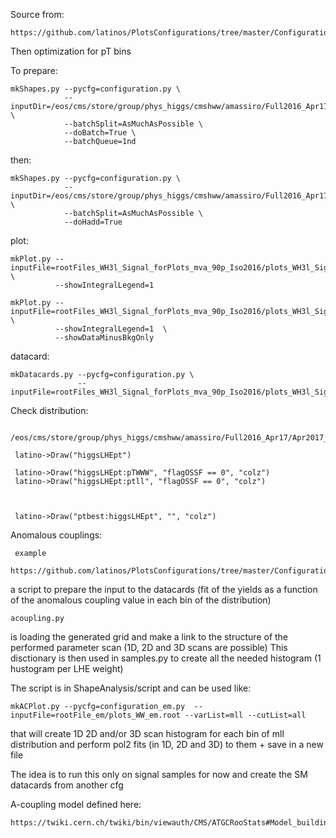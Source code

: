 Source from:

    https://github.com/latinos/PlotsConfigurations/tree/master/Configurations/WH3l/Full2016
    

Then optimization for pT bins




To prepare:

    mkShapes.py --pycfg=configuration.py \
                --inputDir=/eos/cms/store/group/phys_higgs/cmshww/amassiro/Full2016_Apr17/Apr2017_summer16/lepSel__MCWeights__bSFLpTEffMulti__cleanTauMC__l2loose__hadd__l2tightOR__LepTrgFix__formulasMC__vh3lSel/ \
                --batchSplit=AsMuchAsPossible \
                --doBatch=True \
                --batchQueue=1nd

then:

    mkShapes.py --pycfg=configuration.py \
                --inputDir=/eos/cms/store/group/phys_higgs/cmshww/amassiro/Full2016_Apr17/Apr2017_summer16/lepSel__MCWeights__bSFLpTEffMulti__cleanTauMC__l2loose__hadd__l2tightOR__LepTrgFix__formulasMC__vh3lSel/ \
                --batchSplit=AsMuchAsPossible \
                --doHadd=True

plot:

    mkPlot.py --inputFile=rootFiles_WH3l_Signal_forPlots_mva_90p_Iso2016/plots_WH3l_Signal_forPlots_mva_90p_Iso2016.root \
              --showIntegralLegend=1

    mkPlot.py --inputFile=rootFiles_WH3l_Signal_forPlots_mva_90p_Iso2016/plots_WH3l_Signal_forPlots_mva_90p_Iso2016.root \
              --showIntegralLegend=1  \
              --showDataMinusBkgOnly

              
              
datacard:

    mkDatacards.py --pycfg=configuration.py \
                   --inputFile=rootFiles_WH3l_Signal_forPlots_mva_90p_Iso2016/plots_WH3l_Signal_forPlots_mva_90p_Iso2016.root
    
 
 
 
 
 
Check distribution:
 
     /eos/cms/store/group/phys_higgs/cmshww/amassiro/Full2016_Apr17/Apr2017_summer16/lepSel__MCWeights__bSFLpTEffMulti__cleanTauMC__l2loose__hadd__l2tightOR__LepTrgFix__formulasMC__vh3lSel/latino_HWplusJ_HToWW_M125.root

     latino->Draw("higgsLHEpt")
     
     latino->Draw("higgsLHEpt:pTWWW", "flagOSSF == 0", "colz")
     latino->Draw("higgsLHEpt:ptll", "flagOSSF == 0", "colz")
     
     
     
     latino->Draw("ptbest:higgsLHEpt", "", "colz")

     
     
     
     
Anomalous couplings:


     example
     https://github.com/latinos/PlotsConfigurations/tree/master/Configurations/WW/Full2016_ACGen

a script to prepare the input to the datacards (fit of the yields as a function of the anomalous coupling value in each bin of the distribution)

    acoupling.py

is loading the generated grid and make a link to the structure of the performed parameter scan (1D, 2D and 3D scans are possible)
This disctionary is then used in samples.py to create all the needed histogram (1 hustogram per LHE weight)

The script is in ShapeAnalysis/script and can be used like:

    mkACPlot.py --pycfg=configuration_em.py  --inputFile=rootFile_em/plots_WW_em.root --varList=mll --cutList=all

that will create 1D 2D and/or 3D scan histogram for each bin of mll distribution
and perform pol2 fits (in 1D, 2D and 3D) to them + save in a new file

The idea is to run this only on signal samples
for now and create the SM datacards from another cfg

A-coupling model defined here:

    https://twiki.cern.ch/twiki/bin/viewauth/CMS/ATGCRooStats#Model_building


